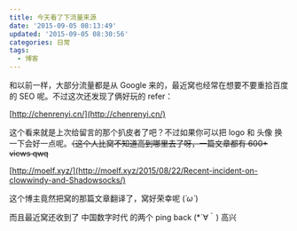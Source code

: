 ```yaml
---
title: 今天看了下流量来源
date: '2015-09-05 08:13:49'
updated: '2015-09-05 08:30:56'
categories: 日常
tags:
  - 博客
---
```


和以前一样，大部分流量都是从 Google 来的，最近窝也经常在想要不要重拾百度的 SEO 呢。不过这次还发现了俩好玩的 refer：

[http://chenrenyi.cn/](http://chenrenyi.cn/)

这个看来就是上次给留言的那个扒皮者了吧？不过如果你可以把 logo 和 头像 换一下会好一点呢。<del>（这个人比窝不知道高到哪里去了呀，一篇文章都有 600+ views qwq</del>

[http://moelf.xyz/](http://moelf.xyz/2015/08/22/Recent-incident-on-clowwindy-and-Shadowsocks/)

这个博主竟然把窝的那篇文章翻译了，窝好荣幸呢 (*´ω`*)

而且最近窝还收到了 中国数字时代 的两个 ping back (*´∀｀) 高兴



